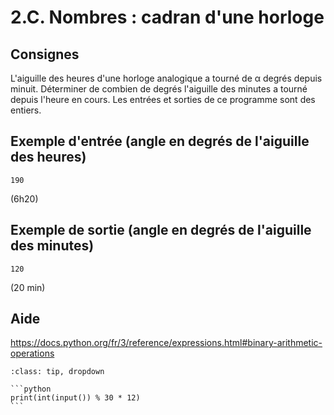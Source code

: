 # 2.C. Nombres : cadran d'une horloge

## Consignes

L'aiguille des heures d'une horloge analogique a tourné de α degrés depuis minuit. Déterminer de combien de degrés l'aiguille des minutes a tourné depuis l'heure en cours. Les entrées et sorties de ce programme sont des entiers.

## Exemple d'entrée (angle en degrés de l'aiguille des heures)

```
190
```

(6h20)

## Exemple de sortie (angle en degrés de l'aiguille des minutes)

```
120
```

(20 min)

## Aide

https://docs.python.org/fr/3/reference/expressions.html#binary-arithmetic-operations

<div id="pad"></div>
            <script>Pythonpad('pad', {'id': '2.C.', 'title': 'Testez votre solution ici', 'src': '# Lire un entier :\n# a = int(input())\n# Afficher la valeur de a :\n# print(a)\n'})</script>


````{admonition} Cliquez ici pour voir la solution
:class: tip, dropdown

```python
print(int(input()) % 30 * 12)
```
````
